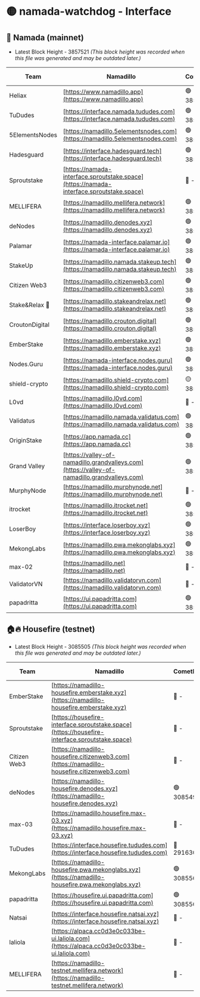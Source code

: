 # 🟡 namada-watchdog - Interface

## 🚀 Namada (mainnet)
- Latest Block Height - 3857521 *(This block height was recorded when this file was generated and may be outdated later.)*

| Team | Namadillo | CometBFT | Indexer | MASP Indexer |
|-|-|-|-|-|
| Heliax | [https://www.namadillo.app](https://www.namadillo.app) | 🟢 3857499 | 🟢 3857499 | 🔴 3857180 |
| TuDudes | [https://interface.namada.tududes.com](https://interface.namada.tududes.com) | 🟢 3857500 | 🟢 3857499 | 🔴 3857180 |
| 5ElementsNodes | [https://namadillo.5elementsnodes.com](https://namadillo.5elementsnodes.com) | 🟢 3857500 | 🟢 3857500 | 🔴 3857180 |
| Hadesguard | [https://interface.hadesguard.tech](https://interface.hadesguard.tech) | 🟢 3857500 | 🟢 3857500 | 🔴 3857180 |
| Sproutstake | [https://namada-interface.sproutstake.space](https://namada-interface.sproutstake.space) | 🔴 - | 🔴 3738134 | 🔴 - |
| MELLIFERA | [https://namadillo.mellifera.network](https://namadillo.mellifera.network) | 🟢 3857504 | 🟢 3857504 | 🔴 3765769 |
| deNodes | [https://namadillo.denodes.xyz](https://namadillo.denodes.xyz) | 🟢 3857505 | 🟢 3857504 | 🔴 3857180 |
| Palamar | [https://namada-interface.palamar.io](https://namada-interface.palamar.io) | 🟢 3857505 | 🟢 3857505 | 🔴 3857180 |
| StakeUp | [https://namadillo.namada.stakeup.tech](https://namadillo.namada.stakeup.tech) | 🟢 3857506 | 🟢 3857506 | 🔴 3857180 |
| Citizen Web3 | [https://namadillo.citizenweb3.com](https://namadillo.citizenweb3.com) | 🟢 3857506 | 🟢 3857506 | 🔴 3765769 |
| Stake&Relax 🦥 | [https://namadillo.stakeandrelax.net](https://namadillo.stakeandrelax.net) | 🟢 3857507 | 🟢 3857507 | 🔴 3765769 |
| CroutonDigital | [https://namadillo.crouton.digital](https://namadillo.crouton.digital) | 🟢 3857508 | 🟢 3857507 | 🔴 3857180 |
| EmberStake | [https://namadillo.emberstake.xyz](https://namadillo.emberstake.xyz) | 🟢 3857508 | 🟢 3857508 | 🔴 3857180 |
| Nodes.Guru | [https://namada-interface.nodes.guru](https://namada-interface.nodes.guru) | 🟢 3857508 | 🟢 3857508 | 🔴 3857180 |
| shield-crypto | [https://namadillo.shield-crypto.com](https://namadillo.shield-crypto.com) | 🟡 3857417 | 🟢 3857509 | 🔴 3857180 |
| L0vd | [https://namadillo.l0vd.com](https://namadillo.l0vd.com) | 🔴 - | 🔴 - | 🔴 - |
| Validatus | [https://namadillo.namada.validatus.com](https://namadillo.namada.validatus.com) | 🟢 3857512 | 🟢 3857511 | 🔴 3819812 |
| OriginStake | [https://app.namada.cc](https://app.namada.cc) | 🟢 3857512 | 🟢 3857512 | 🔴 3857180 |
| Grand Valley | [https://valley-of-namadillo.grandvalleys.com](https://valley-of-namadillo.grandvalleys.com) | 🟢 3857512 | 🟢 3857512 | 🔴 3857180 |
| MurphyNode | [https://namadillo.murphynode.net](https://namadillo.murphynode.net) | 🔴 - | 🔴 - | 🔴 - |
| itrocket | [https://namadillo.itrocket.net](https://namadillo.itrocket.net) | 🟢 3857515 | 🟢 3857515 | 🔴 3857180 |
| LoserBoy | [https://interface.loserboy.xyz](https://interface.loserboy.xyz) | 🟢 3857515 | 🟢 3857515 | 🔴 3857180 |
| MekongLabs | [https://namadillo.pwa.mekonglabs.xyz](https://namadillo.pwa.mekonglabs.xyz) | 🟢 3857516 | 🟢 3857516 | 🔴 3857180 |
| max-02 | [https://namadillo.net](https://namadillo.net) | 🔴 - | 🔴 - | 🔴 - |
| ValidatorVN | [https://namadillo.validatorvn.com](https://namadillo.validatorvn.com) | 🔴 - | 🔴 - | 🔴 - |
| papadritta | [https://ui.papadritta.com](https://ui.papadritta.com) | 🟢 3857521 | 🟢 3857521 | 🟢 3857521 |

## 🏠🔥 Housefire (testnet)
- Latest Block Height - 3085505 *(This block height was recorded when this file was generated and may be outdated later.)*

| Team | Namadillo | CometBFT | Indexer | MASP Indexer |
|-|-|-|-|-|
| EmberStake | [https://namadillo-housefire.emberstake.xyz](https://namadillo-housefire.emberstake.xyz) | 🔴 - | 🔴 - | 🔴 - |
| Sproutstake | [https://housefire-interface.sproutstake.space](https://housefire-interface.sproutstake.space) | 🔴 - | 🔴 - | 🔴 - |
| Citizen Web3 | [https://namadillo-housefire.citizenweb3.com](https://namadillo-housefire.citizenweb3.com) | 🔴 - | 🔴 - | 🔴 - |
| deNodes | [https://namadillo-housefire.denodes.xyz](https://namadillo-housefire.denodes.xyz) | 🟢 3085495 | 🟢 3085495 | 🔴 3065388 |
| max-03 | [https://namadillo.housefire.max-03.xyz](https://namadillo.housefire.max-03.xyz) | 🔴 - | 🔴 - | 🔴 - |
| TuDudes | [https://interface.housefire.tududes.com](https://interface.housefire.tududes.com) | 🔴 2916306 | 🔴 2916306 | 🔴 2916306 |
| MekongLabs | [https://namadillo-housefire.pwa.mekonglabs.xyz](https://namadillo-housefire.pwa.mekonglabs.xyz) | 🟢 3085504 | 🟢 3085504 | 🔴 3065388 |
| papadritta | [https://housefire.ui.papadritta.com](https://housefire.ui.papadritta.com) | 🟢 3085505 | 🟢 3085504 | 🟢 3085504 |
| Natsai | [https://interface.housefire.natsai.xyz](https://interface.housefire.natsai.xyz) | 🔴 - | 🔴 - | 🔴 - |
| laliola | [https://alpaca.cc0d3e0c033be-ui.laliola.com](https://alpaca.cc0d3e0c033be-ui.laliola.com) | 🔴 - | 🔴 - | 🔴 - |
| MELLIFERA | [https://namadillo-testnet.mellifera.network](https://namadillo-testnet.mellifera.network) | 🔴 - | 🔴 2778001 | 🔴 2607259 |

